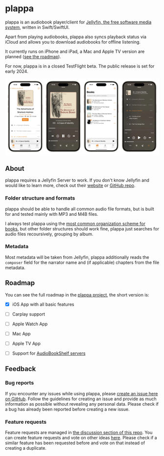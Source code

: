 # plappa

plappa is an audiobook player/client for [Jellyfin, the free software media system](https://jellyfin.org), written in Swift/SwiftUI.

Apart from playing audiobooks, plappa also syncs playback status via iCloud and allows you to download audiobooks for offline listening.

It currently runs on iPhone and iPad, a Mac and Apple TV version are planned ([see the roadmap](#roadmap)).

For now, plappa is in a closed TestFlight beta. The public release is set for early 2024.

![Showcase of plappa ui](images/Thumb-4.webp)

## About

plappa requires a Jellyfin Server to work. If you don't know Jellyfin and would like to learn more, check out their [website](https://jellyfin.org) or [GitHub repo](https://github.com/jellyfin/jellyfin).

### Folder structure and formats

plappa should be able to handle all common audio file formats, but is built for and tested mainly with MP3 and M4B files.

I always test plappa using the [most common organization scheme for books](https://jellyfin.org/docs/general/server/media/books/), but other folder structures should work fine, plappa just searches for audio files recoursively, grouping by album.

### Metadata

Most metadata will be taken from Jellyfin, plappa additionally reads the `composer` field for the narrator name and (if applicable) chapters from the file metadata.

## Roadmap

You can see the full roadmap in the [plappa project](https://github.com/users/LeoKlaus/projects/7/views/2), the short version is:

- [x] iOS App with all basic features
- [ ] Carplay support
- [ ] Apple Watch App
- [ ] Mac App
- [ ] Apple TV App
- [ ] Support for [AudioBookShelf servers](https://www.audiobookshelf.org/)


## Feedback

### Bug reports

If you encounter any issues while using plappa, please [create an issue here on GitHub](https://github.com/LeoKlaus/plappa/issues/new/choose).
Follow the guidelines for creating an issue and provide as much information as possible without revealing any personal data. Please check if a bug has already been reported before creating a new issue.

### Feature requests

Feature requests are managed in [the discussion section of this repo](https://github.com/LeoKlaus/plappa/discussions). You can create feature requests and vote on other ideas [here](https://github.com/LeoKlaus/Paperparrot/discussions/new/choose). Please check if a similar feature has been requested before and vote on that instead of creating a duplicate.
